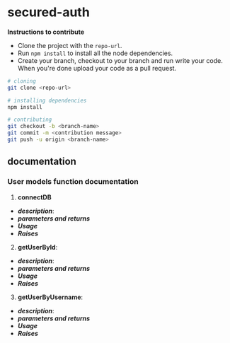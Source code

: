 # secured-auth

**Instructions to contribute**

- Clone the project with the `repo-url`.
- Run `npm install` to install all the node dependencies.
- Create your branch, checkout to your branch and run write your code. When you're done upload your code as a pull request.

```bash
# cloning
git clone <repo-url>

# installing dependencies
npm install

# contributing
git checkout -b <branch-name>
git commit -m <contribution message>
git push -u origin <branch-name>
```

## documentation

### User models function documentation

1. **connectDB**

- **_description_**:
- **_parameters and returns_**
- **_Usage_**
- **_Raises_**

2. **getUserById**:

- **_description_**:
- **_parameters and returns_**
- **_Usage_**
- **_Raises_**

3. **getUserByUsername**:

- **_description_**:
- **_parameters and returns_**
- **_Usage_**
- **_Raises_**
